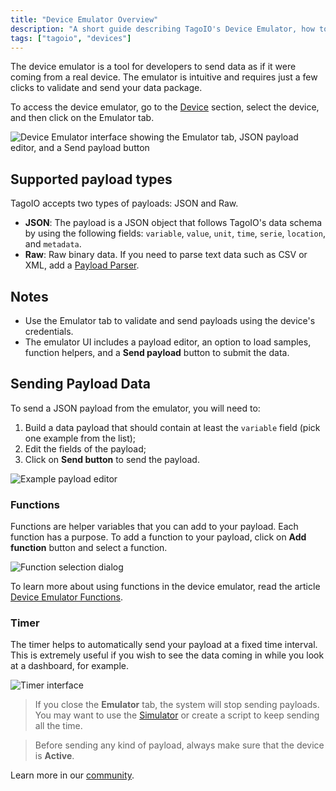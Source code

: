 ```yaml
---
title: "Device Emulator Overview"
description: "A short guide describing TagoIO's Device Emulator, how to open it, and the types of payloads it accepts for emulating device data."
tags: ["tagoio", "devices"]
---
```

The device emulator is a tool for developers to send data as if it were coming from a real device. The emulator is intuitive and requires just a few clicks to validate and send your data package.

To access the device emulator, go to the [Device](/docs/tagoio/devices/) section, select the device, and then click on the Emulator tab.

![Device Emulator interface showing the Emulator tab, JSON payload editor, and a Send payload button](/docs_imagem/tagoio/device-emulator-2.png)

## Supported payload types

TagoIO accepts two types of payloads: JSON and Raw.

- **JSON**: The payload is a JSON object that follows TagoIO's data schema by using the following fields: `variable`, `value`, `unit`, `time`, `serie`, `location`, and `metadata`.
- **Raw**: Raw binary data. If you need to parse text data such as CSV or XML, add a [Payload Parser](/docs/tagoio/payload-parser/).

## Notes

- Use the Emulator tab to validate and send payloads using the device's credentials.
- The emulator UI includes a payload editor, an option to load samples, function helpers, and a **Send payload** button to submit the data.

## Sending Payload Data

To send a JSON payload from the emulator, you will need to:

1. Build a data payload that should contain at least the `variable` field (pick one example from the list);
2. Edit the fields of the payload;
3. Click on **Send button** to send the payload.

![Example payload editor](/docs_imagem/tagoio/Screen-20Shot-202021-06-24-20at-2016.46.47-0OI.png)

### Functions

Functions are helper variables that you can add to your payload. Each function has a purpose. To add a function to your payload, click on **Add function** button and select a function.

![Function selection dialog](/docs_imagem/tagoio/1624564657419-ttY.png)

To learn more about using functions in the device emulator, read the article [Device Emulator Functions](/docs/tagoio/devices/device-emulator/device-emulator-functions).

### Timer

The timer helps to automatically send your payload at a fixed time interval. This is extremely useful if you wish to see the data coming in while you look at a dashboard, for example.

![Timer interface](/docs_imagem/tagoio/1624568411436-YYo.png)

> If you close the **Emulator** tab, the system will stop sending payloads. You may want to use the [Simulator](/docs/tagoio//devices/simulator-data-stream) or create a script to keep sending all the time.

> Before sending any kind of payload, always make sure that the device is **Active**.

Learn more in our [community](https://community.tago.io/).